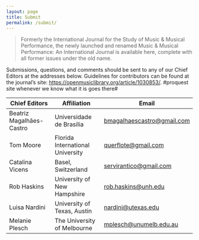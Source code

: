 ```yaml
---
layout: page
title: Submit
permalink: /submit/
---
```

> Formerly the International Journal for the Study of Music & Musical Performance, the newly launched and renamed Music & Musical Performance: An International Journal is available here, complete with all former issues under the old name.

Submissions, questions, and comments should be sent to any of our Chief Editors at the addresses below. Guidelines for contributors can be found at the journal’s site: https://openmusiclibrary.org/article/1030853/. #proquest site whenever we know what it is goes there#

| Chief Editors | Affiliation | Email |
| ----------- | ----------- | ----------- |
| Beatriz Magalhães-Castro | Universidade de Brasília | bmagalhaescastro@gmail.com |
| Tom Moore | Florida International University | querflote@gmail.com |
| Catalina Vicens | Basel, Switzerland | servirantico@gmail.com |
| Rob Haskins | University of New Hampshire | rob.haskins@unh.edu |
| Luisa Nardini | University of Texas, Austin | nardini@utexas.edu |
| Melanie Plesch | The University of Melbourne | mplesch@unumelb.edu.au |